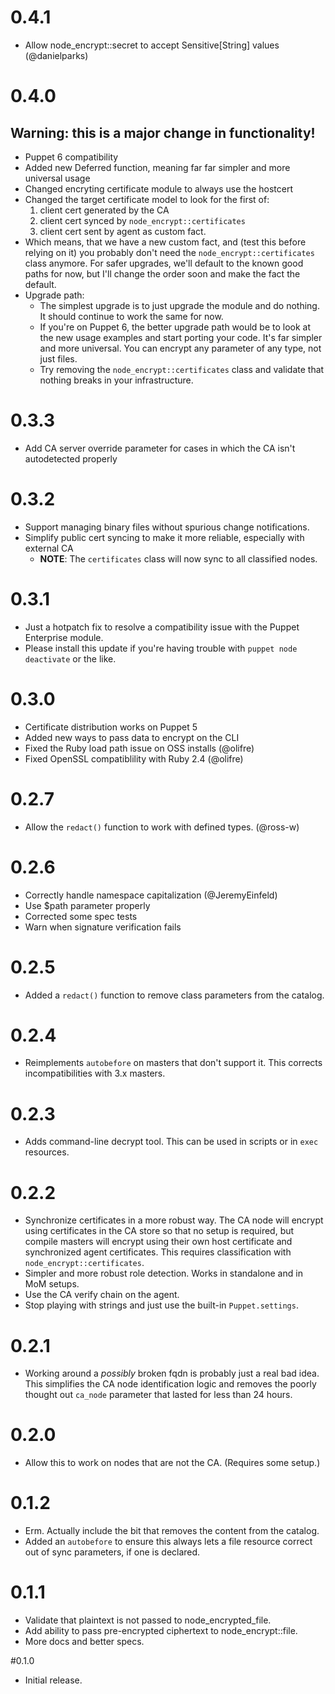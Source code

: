 # 0.4.1

* Allow node_encrypt::secret to accept Sensitive[String] values (@danielparks)


# 0.4.0
## Warning: this is a major change in functionality!

* Puppet 6 compatibility
* Added new Deferred function, meaning far far simpler and more universal usage
* Changed encryting certificate module to always use the hostcert
* Changed the target certificate model to look for the first of:
    1. client cert generated by the CA
    1. client cert synced by `node_encrypt::certificates`
    1. client cert sent by agent as custom fact.
* Which means, that we have a new custom fact, and (test this before relying on it)
  you probably don't need the `node_encrypt::certificates` class anymore. For safer
  upgrades, we'll default to the known good paths for now, but I'll change the order
  soon and make the fact the default.
* Upgrade path:
    * The simplest upgrade is to just upgrade the module and do nothing. It should
      continue to work the same for now.
    * If you're on Puppet 6, the better upgrade path would be to look at the new
      usage examples and start porting your code. It's far simpler and more universal.
      You can encrypt any parameter of any type, not just files.
    * Try removing the `node_encrypt::certificates` class and validate that nothing
      breaks in your infrastructure.


# 0.3.3

* Add CA server override parameter for cases in which the CA isn't autodetected properly


# 0.3.2

* Support managing binary files without spurious change notifications.
* Simplify public cert syncing to make it more reliable, especially with external CA
    * **NOTE**: The `certificates` class will now sync to all classified nodes.

# 0.3.1

* Just a hotpatch fix to resolve a compatibility issue with the Puppet Enterprise module.
* Please install this update if you're having trouble with `puppet node deactivate` or the like.

# 0.3.0

* Certificate distribution works on Puppet 5
* Added new ways to pass data to encrypt on the CLI
* Fixed the Ruby load path issue on OSS installs (@olifre)
* Fixed OpenSSL compatiblility with Ruby 2.4 (@olifre)

# 0.2.7

* Allow the `redact()` function to work with defined types. (@ross-w)

# 0.2.6

* Correctly handle namespace capitalization (@JeremyEinfeld)
* Use $path parameter properly
* Corrected some spec tests
* Warn when signature verification fails

# 0.2.5

* Added a `redact()` function to remove class parameters from the catalog.

# 0.2.4

* Reimplements `autobefore` on masters that don't support it. This corrects
  incompatibilities with 3.x masters.

# 0.2.3

* Adds command-line decrypt tool. This can be used in scripts or in `exec`
  resources.

# 0.2.2

* Synchronize certificates in a more robust way. The CA node will encrypt
  using certificates in the CA store so that no setup is required, but compile
  masters will encrypt using their own host certificate and synchronized agent
  certificates. This requires classification with `node_encrypt::certificates`.
* Simpler and more robust role detection. Works in standalone and in MoM setups.
* Use the CA verify chain on the agent.
* Stop playing with strings and just use the built-in `Puppet.settings`.

# 0.2.1

* Working around a *possibly* broken fqdn is probably just a real bad idea.
  This simplifies the CA node identification logic and removes the poorly
  thought out `ca_node` parameter that lasted for less than 24 hours.

# 0.2.0

* Allow this to work on nodes that are not the CA. (Requires some setup.)

# 0.1.2

* Erm. Actually include the bit that removes the content from the catalog.
* Added an `autobefore` to ensure this always lets a file resource correct
  out of sync parameters, if one is declared.

# 0.1.1

* Validate that plaintext is not passed to node_encrypted_file.
* Add ability to pass pre-encrypted ciphertext to node_encrypt::file.
* More docs and better specs.

#0.1.0

* Initial release.
